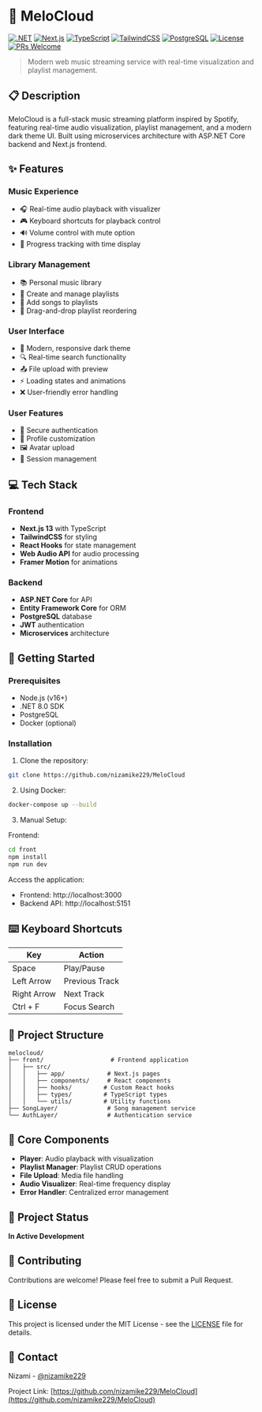 # 🎵 MeloCloud

[![.NET](https://img.shields.io/badge/.NET-8.0-512BD4?style=flat&logo=dotnet)](https://dotnet.microsoft.com/)
[![Next.js](https://img.shields.io/badge/Next.js-13-black?style=flat&logo=next.js)](https://nextjs.org/)
[![TypeScript](https://img.shields.io/badge/TypeScript-5.0-3178C6?style=flat&logo=typescript)](https://www.typescriptlang.org/)
[![TailwindCSS](https://img.shields.io/badge/TailwindCSS-3.0-38B2AC?style=flat&logo=tailwind-css)](https://tailwindcss.com/)
[![PostgreSQL](https://img.shields.io/badge/PostgreSQL-15-316192?style=flat&logo=postgresql)](https://www.postgresql.org/)
[![License](https://img.shields.io/badge/License-MIT-yellow.svg)](https://opensource.org/licenses/MIT)
[![PRs Welcome](https://img.shields.io/badge/PRs-welcome-brightgreen.svg)](http://makeapullrequest.com)

> Modern web music streaming service with real-time visualization and playlist management.

## 📋 Description
MeloCloud is a full-stack music streaming platform inspired by Spotify, featuring real-time audio visualization, playlist management, and a modern dark theme UI. Built using microservices architecture with ASP.NET Core backend and Next.js frontend.

## ✨ Features

### Music Experience
- 🎧 Real-time audio playback with visualizer
- 🎮 Keyboard shortcuts for playback control
- 🔊 Volume control with mute option
- 🔄 Progress tracking with time display

### Library Management
- 📚 Personal music library
- 📝 Create and manage playlists
- 🎵 Add songs to playlists
- 📱 Drag-and-drop playlist reordering

### User Interface
- 🌙 Modern, responsive dark theme
- 🔍 Real-time search functionality
- 📤 File upload with preview
- ⚡ Loading states and animations
- ❌ User-friendly error handling

### User Features
- 🔐 Secure authentication
- 👤 Profile customization
- 🖼️ Avatar upload
- 🔑 Session management

## 💻 Tech Stack

### Frontend
- **Next.js 13** with TypeScript
- **TailwindCSS** for styling
- **React Hooks** for state management
- **Web Audio API** for audio processing
- **Framer Motion** for animations

### Backend
- **ASP.NET Core** for API
- **Entity Framework Core** for ORM
- **PostgreSQL** database
- **JWT** authentication
- **Microservices** architecture

## 🚀 Getting Started

### Prerequisites
- Node.js (v16+)
- .NET 8.0 SDK
- PostgreSQL
- Docker (optional)

### Installation

1. Clone the repository:
```bash
git clone https://github.com/nizamike229/MeloCloud
```

2. Using Docker:
```bash
docker-compose up --build
```

3. Manual Setup:

Frontend:
```bash
cd front
npm install
npm run dev
```

Access the application:
- Frontend: http://localhost:3000
- Backend API: http://localhost:5151

## ⌨️ Keyboard Shortcuts

| Key           | Action                |
|---------------|----------------------|
| Space         | Play/Pause           |
| Left Arrow    | Previous Track       |
| Right Arrow   | Next Track           |
| Ctrl + F      | Focus Search         |

## 📁 Project Structure

```
melocloud/
├── front/                   # Frontend application
│   ├── src/
│   │   ├── app/            # Next.js pages
│   │   ├── components/     # React components
│   │   ├── hooks/         # Custom React hooks
│   │   ├── types/         # TypeScript types
│   │   └── utils/         # Utility functions
├── SongLayer/              # Song management service
└── AuthLayer/              # Authentication service
```

## 🔑 Core Components
- **Player**: Audio playback with visualization
- **Playlist Manager**: Playlist CRUD operations
- **File Upload**: Media file handling
- **Audio Visualizer**: Real-time frequency display
- **Error Handler**: Centralized error management

## 🚧 Project Status
**In Active Development**

## 🤝 Contributing
Contributions are welcome! Please feel free to submit a Pull Request.

## 📝 License
This project is licensed under the MIT License - see the [LICENSE](LICENSE) file for details.

## 👤 Contact
Nizami - [@nizamike229](https://github.com/nizamike229)

Project Link: [https://github.com/nizamike229/MeloCloud](https://github.com/nizamike229/MeloCloud)